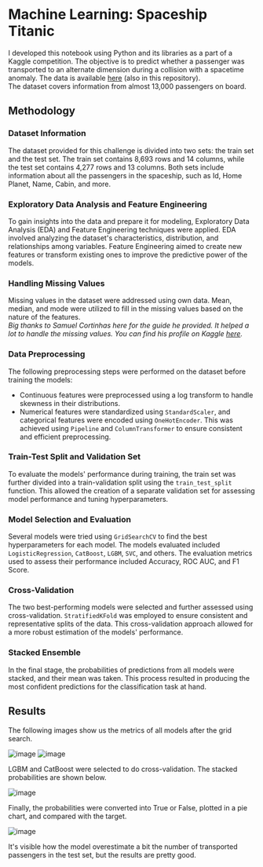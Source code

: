 <!DOCTYPE html>
<html>
		
<body>

<h1>Machine Learning: Spaceship Titanic</h1>
I developed this notebook using Python and its libraries as a part of a Kaggle competition. The objective is to predict whether a passenger was transported to an alternate dimension during a collision with a spacetime anomaly. The data is available <a href="https://www.kaggle.com/competitions/spaceship-titanic">here</a> (also in this repository).<br>
The dataset covers information from almost 13,000 passengers on board.

<h2>Methodology</h2>

<h3>Dataset Information</h3>
The dataset provided for this challenge is divided into two sets: the train set and the test set. The train set contains 8,693 rows and 14 columns, while the test set contains 4,277 rows and 13 columns. Both sets include information about all the passengers in the spaceship, such as Id, Home Planet, Name, Cabin, and more.

<h3>Exploratory Data Analysis and Feature Engineering</h3>
To gain insights into the data and prepare it for modeling, Exploratory Data Analysis (EDA) and Feature Engineering techniques were applied. EDA involved analyzing the dataset's characteristics, distribution, and relationships among variables. Feature Engineering aimed to create new features or transform existing ones to improve the predictive power of the models.


<h3>Handling Missing Values</h3>
Missing values in the dataset were addressed using own data. Mean, median, and mode were utilized to fill in the missing values based on the nature of the features.<br>
<i>Big thanks to Samuel Cortinhas here for the guide he provided. It helped a lot to handle the missing values. You can find his profile on Kaggle <a href="https://www.kaggle.com/samuelcortinhas">here</a>.</i>

<h3>Data Preprocessing</h3>
The following preprocessing steps were performed on the dataset before training the models:
<ul>
	<li>Continuous features were preprocessed using a log transform to handle skewness in their distributions.</li>
	<li>Numerical features were standardized using <code>StandardScaler</code>, and categorical features were encoded using <code>OneHotEncoder</code>. This was achieved using <code>Pipeline</code> and <code>ColumnTransformer</code> to ensure consistent and efficient preprocessing.</li>
</ul>

<h3>Train-Test Split and Validation Set</h3>
To evaluate the models' performance during training, the train set was further divided into a train-validation split using the <code>train_test_split</code> function. This allowed the creation of a separate validation set for assessing model performance and tuning hyperparameters.

<h3>Model Selection and Evaluation</h3>
Several models were tried using <code>GridSearchCV</code> to find the best hyperparameters for each model. The models evaluated included <code>LogisticRegression</code>, <code>CatBoost</code>, <code>LGBM</code>, <code>SVC</code>, and others. The evaluation metrics used to assess their performance included Accuracy, ROC AUC, and F1 Score.

<h3>Cross-Validation</h3>
The two best-performing models were selected and further assessed using cross-validation. <code>StratifiedKFold</code> was employed to ensure consistent and representative splits of the data. This cross-validation approach allowed for a more robust estimation of the models' performance.

<h3>Stacked Ensemble</h3>
In the final stage, the probabilities of predictions from all models were stacked, and their mean was taken. This process resulted in producing the most confident predictions for the classification task at hand.

<h2>Results</h2>
<p>The following images show us the metrics of all models after the grid search.</p>

![image](https://github.com/gfacheti/ML-Spaceship-Titanic/assets/106284497/72073040-ff20-4306-8980-282efe5bd303)
![image](https://github.com/gfacheti/ML-Spaceship-Titanic/assets/106284497/ff9ba1b0-ccaf-420e-ae8d-808ae66f23f5)
		
<p>LGBM and CatBoost were selected to do cross-validation. The stacked probabilities are shown below.</p>
		
![image](https://github.com/gfacheti/ML-Spaceship-Titanic/assets/106284497/f2e07847-0b7f-4881-ae67-0510595766f9)

<p>Finally, the probabilities were converted into True or False, plotted in a pie chart, and compared with the target.</p>
	
![image](https://github.com/gfacheti/ML-Spaceship-Titanic/assets/106284497/c809fc29-a9e8-4d77-b029-dc061fb514e7)
	
<p>It's visible how the model overestimate a bit the number of transported passengers in the test set, but the results are pretty good.</p>

</body>
</html>
